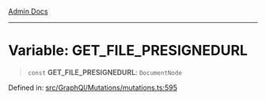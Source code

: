 [Admin Docs](/)

***

# Variable: GET\_FILE\_PRESIGNEDURL

> `const` **GET\_FILE\_PRESIGNEDURL**: `DocumentNode`

Defined in: [src/GraphQl/Mutations/mutations.ts:595](https://github.com/PalisadoesFoundation/talawa-admin/blob/main/src/GraphQl/Mutations/mutations.ts#L595)
